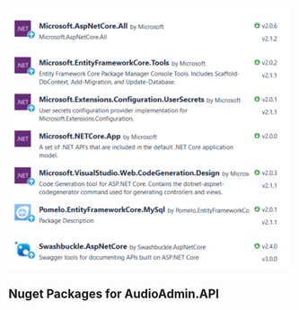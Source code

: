 ![GitHub Logo](/AudioAdmin.API/Repositories/NugetPackagesAPI.png)

## Nuget Packages for AudioAdmin.API
 
